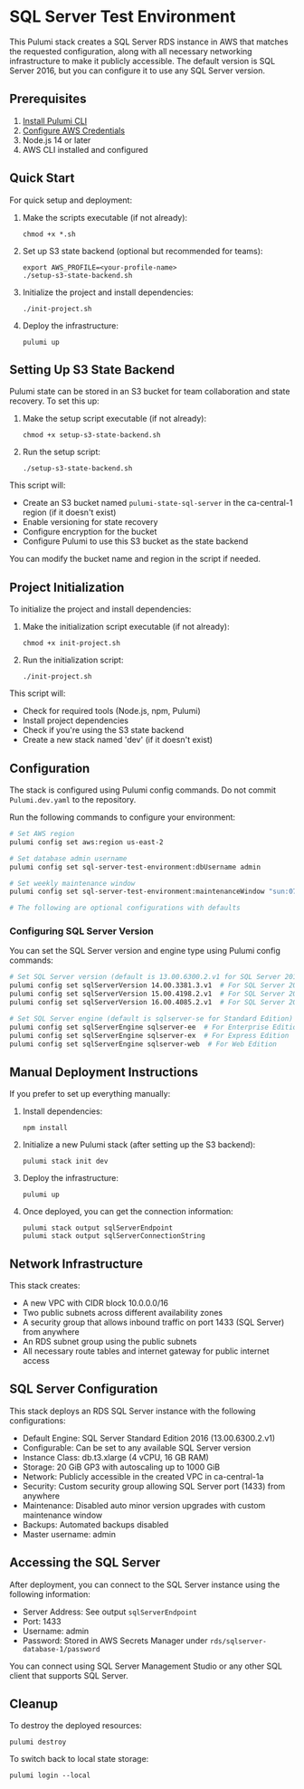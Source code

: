 # SQL Server Test Environment

This Pulumi stack creates a SQL Server RDS instance in AWS that matches the requested configuration, along with all necessary networking infrastructure to make it publicly accessible. The default version is SQL Server 2016, but you can configure it to use any SQL Server version.

## Prerequisites

1. [Install Pulumi CLI](https://www.pulumi.com/docs/install/)
2. [Configure AWS Credentials](https://www.pulumi.com/registry/packages/aws/installation-configuration/)
3. Node.js 14 or later
4. AWS CLI installed and configured

## Quick Start

For quick setup and deployment:

1. Make the scripts executable (if not already):
   ```
   chmod +x *.sh
   ```

2. Set up S3 state backend (optional but recommended for teams):
   ```
   export AWS_PROFILE=<your-profile-name>
   ./setup-s3-state-backend.sh
   ```

3. Initialize the project and install dependencies:
   ```
   ./init-project.sh
   ```

4. Deploy the infrastructure:
   ```
   pulumi up
   ```

## Setting Up S3 State Backend

Pulumi state can be stored in an S3 bucket for team collaboration and state recovery. To set this up:

1. Make the setup script executable (if not already):
   ```
   chmod +x setup-s3-state-backend.sh
   ```

2. Run the setup script:
   ```
   ./setup-s3-state-backend.sh
   ```

This script will:
- Create an S3 bucket named `pulumi-state-sql-server` in the ca-central-1 region (if it doesn't exist)
- Enable versioning for state recovery
- Configure encryption for the bucket
- Configure Pulumi to use this S3 bucket as the state backend

You can modify the bucket name and region in the script if needed.

## Project Initialization

To initialize the project and install dependencies:

1. Make the initialization script executable (if not already):
   ```
   chmod +x init-project.sh
   ```

2. Run the initialization script:
   ```
   ./init-project.sh
   ```

This script will:
- Check for required tools (Node.js, npm, Pulumi)
- Install project dependencies
- Check if you're using the S3 state backend
- Create a new stack named 'dev' (if it doesn't exist)

## Configuration

The stack is configured using Pulumi config commands. Do not commit `Pulumi.dev.yaml` to the repository.

Run the following commands to configure your environment:

```bash
# Set AWS region
pulumi config set aws:region us-east-2

# Set database admin username
pulumi config set sql-server-test-environment:dbUsername admin

# Set weekly maintenance window
pulumi config set sql-server-test-environment:maintenanceWindow "sun:07:26-sun:07:56"

# The following are optional configurations with defaults
```

### Configuring SQL Server Version

You can set the SQL Server version and engine type using Pulumi config commands:

```bash
# Set SQL Server version (default is 13.00.6300.2.v1 for SQL Server 2016)
pulumi config set sqlServerVersion 14.00.3381.3.v1  # For SQL Server 2017
pulumi config set sqlServerVersion 15.00.4198.2.v1  # For SQL Server 2019
pulumi config set sqlServerVersion 16.00.4085.2.v1  # For SQL Server 2022

# Set SQL Server engine (default is sqlserver-se for Standard Edition)
pulumi config set sqlServerEngine sqlserver-ee  # For Enterprise Edition
pulumi config set sqlServerEngine sqlserver-ex  # For Express Edition
pulumi config set sqlServerEngine sqlserver-web  # For Web Edition
```

## Manual Deployment Instructions

If you prefer to set up everything manually:

1. Install dependencies:
   ```
   npm install
   ```

2. Initialize a new Pulumi stack (after setting up the S3 backend):
   ```
   pulumi stack init dev
   ```

3. Deploy the infrastructure:
   ```
   pulumi up
   ```

4. Once deployed, you can get the connection information:
   ```
   pulumi stack output sqlServerEndpoint
   pulumi stack output sqlServerConnectionString
   ```

## Network Infrastructure

This stack creates:

- A new VPC with CIDR block 10.0.0.0/16
- Two public subnets across different availability zones
- A security group that allows inbound traffic on port 1433 (SQL Server) from anywhere
- An RDS subnet group using the public subnets
- All necessary route tables and internet gateway for public internet access

## SQL Server Configuration

This stack deploys an RDS SQL Server instance with the following configurations:

- Default Engine: SQL Server Standard Edition 2016 (13.00.6300.2.v1)
- Configurable: Can be set to any available SQL Server version
- Instance Class: db.t3.xlarge (4 vCPU, 16 GB RAM)
- Storage: 20 GiB GP3 with autoscaling up to 1000 GiB
- Network: Publicly accessible in the created VPC in ca-central-1a
- Security: Custom security group allowing SQL Server port (1433) from anywhere
- Maintenance: Disabled auto minor version upgrades with custom maintenance window
- Backups: Automated backups disabled
- Master username: admin

## Accessing the SQL Server

After deployment, you can connect to the SQL Server instance using the following information:

- Server Address: See output `sqlServerEndpoint`
- Port: 1433
- Username: admin
- Password: Stored in AWS Secrets Manager under `rds/sqlserver-database-1/password`

You can connect using SQL Server Management Studio or any other SQL client that supports SQL Server.

## Cleanup

To destroy the deployed resources:

```
pulumi destroy
```

To switch back to local state storage:

```
pulumi login --local
``` 
